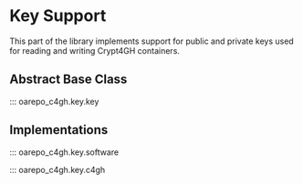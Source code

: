Key Support
===========

This part of the library implements support for public and private
keys used for reading and writing Crypt4GH containers.

Abstract Base Class
-------------------

::: oarepo_c4gh.key.key

Implementations
---------------

::: oarepo_c4gh.key.software

::: oarepo_c4gh.key.c4gh
